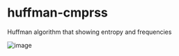# huffman-cmprss
Huffman algorithm that showing entropy and frequencies

![image](https://user-images.githubusercontent.com/66689123/167932667-ba24895e-fc09-40cc-ae1e-ca8fb526418a.png)
